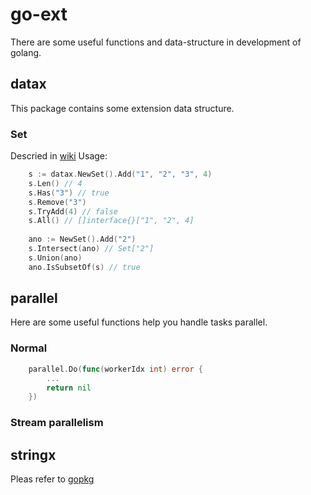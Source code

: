 # go-ext
There are some useful functions and data-structure in development of golang.

## datax
This package contains some extension data structure.

### Set
Descried in [wiki](https://en.wikipedia.org/wiki/Set_(abstract_data_type))
Usage:
```go
    s := datax.NewSet().Add("1", "2", "3", 4)
    s.Len() // 4
    s.Has("3") // true
    s.Remove("3")
    s.TryAdd(4) // false
    s.All() // []interface{}["1", "2", 4]
    
    ano := NewSet().Add("2")
    s.Intersect(ano) // Set["2"]
    s.Union(ano)
    ano.IsSubsetOf(s) // true
```
## parallel
Here are some useful functions help you handle tasks parallel.
### Normal
```go
    parallel.Do(func(workerIdx int) error {
		...
        return nil
    })
```

### Stream parallelism

## stringx
Pleas refer to [gopkg](https://pkg.go.dev/github.com/ShiningRush/goext@v0.0.1/stringx)